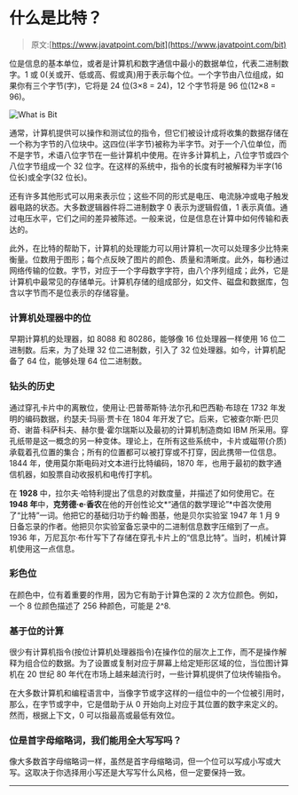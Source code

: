 # 什么是比特？

> 原文:[https://www.javatpoint.com/bit](https://www.javatpoint.com/bit)

位是信息的基本单位，或者是计算机和数字通信中最小的数据单位，代表二进制数字。1 或 0(关或开、低或高、假或真)用于表示每个位。一个字节由八位组成，如果你有三个字节(字)，它将是 24 位(3×8 = 24)，12 个字节将是 96 位(12×8 = 96)。

![What is Bit](../Images/d934b7130e7ced255b49828829383a04.png)

通常，计算机提供可以操作和测试位的指令，但它们被设计成将收集的数据存储在一个称为字节的八位块中。这四位(半字节)被称为半字节。对于一个八位单位，而不是字节，术语八位字节在一些计算机中使用。在许多计算机上，八位字节或四个八位字节组成一个 32 位字。在这样的系统中，指令的长度有时被解释为半字(16 位长)或全字(32 位长)。

还有许多其他形式可以用来表示位；这些不同的形式是电压、电流脉冲或电子触发器电路的状态。大多数逻辑器件将二进制数字 0 表示为逻辑假值，1 表示真值。通过电压水平，它们之间的差异被陈述。一般来说，位是信息在计算中如何传输和表达的。

此外，在比特的帮助下，计算机的处理能力可以用计算机一次可以处理多少比特来衡量。位数用于图形；每个点反映了图片的颜色、质量和清晰度。此外，每秒通过网络传输的位数。字节，对应于一个字母数字字符，由八个序列组成；此外，它是计算机中最常见的存储单元。计算机存储的组成部分，如文件、磁盘和数据库，包含以字节而不是位表示的存储容量。

### 计算机处理器中的位

早期计算机的处理器，如 8088 和 80286，能够像 16 位处理器一样使用 16 位二进制数。后来，为了处理 32 位二进制数，引入了 32 位处理器。如今，计算机配备了 64 位，能够处理 64 位二进制数。

### 钻头的历史

通过穿孔卡片中的离散位，使用让·巴普蒂斯特·法尔孔和巴西勒·布琼在 1732 年发明的编码数据，约瑟夫·玛丽·贾卡在 1804 年开发了它。后来，它被查尔斯·巴贝奇、谢苗·科萨科夫、赫尔曼·霍尔瑞斯以及最初的计算机制造商如 IBM 所采用。穿孔纸带是这一概念的另一种变体。理论上，在所有这些系统中，卡片或磁带(介质)承载着孔位置的集合；所有的位置都可以被打穿或不打穿，因此携带一位信息。1844 年，使用莫尔斯电码对文本进行比特编码，1870 年，也用于最初的数字通信机器，如股票自动收报机和电传打字机。

在 **1928** 中，拉尔夫·哈特利提出了信息的对数度量，并描述了如何使用它。在 **1948 年**中，**克劳德·e·香农**在他的开创性论文*“通信的数学理论”*中首次使用了“比特”一词。他把它的基础归功于约翰·图基，他是贝尔实验室 1947 年 1 月 9 日备忘录的作者。他把贝尔实验室备忘录中的二进制信息数字压缩到了一点。1936 年，万尼瓦尔·布什写下了存储在穿孔卡片上的“信息比特”。当时，机械计算机使用这一点信息。

### 彩色位

在颜色中，位有着重要的作用，因为它有助于计算色深的 2 次方位颜色。例如，一个 8 位颜色描述了 256 种颜色，可能是 2^8.

### 基于位的计算

很少有计算机指令(按位计算机处理器指令)在操作位的层次上工作，而不是操作解释为组合位的数据。为了设置或复制对应于屏幕上给定矩形区域的位，当位图计算机在 20 世纪 80 年代在市场上越来越流行时，一些计算机提供了位块传输指令。

在大多数计算机和编程语言中，当像字节或字这样的一组位中的一个位被引用时，那么，在字节或字中，它是借助于从 0 开始向上对应于其位置的数字来定义的。然而，根据上下文，0 可以指最高或最低有效位。

### 位是首字母缩略词，我们能用全大写写吗？

像大多数首字母缩略词一样，虽然是首字母缩略词，但一个位可以写成小写或大写。这取决于你选择用小写还是大写写什么风格，但一定要保持一致。

* * *